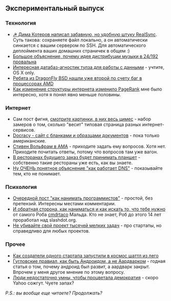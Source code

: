 ## Экспериментальный выпуск

### Технология
* [☭ Дима Котеров написал забавную, но удобную штуку RealSync](http://dklab.ru/lib/dklab_realsync/). Суть такова: сохраняете файл локально, а он автоматически синкается с вашим сервером по SSH. Для автоматического деплоймента ваших домашних страничек в общем :)
* [Большое объяснение, почему идея дистрибуции музыки в 24/192 провальна](http://people.xiph.org/~xiphmont/demo/neil-young.html)
* [Интересная датабаз-агностик тулза для работы с данными](http://inductionapp.com/) - учтите, OS X only.
* [Ребята из DragonFly BSD нашли уже второй по счету баг в процессорах AMD](http://leaf.dragonflybsd.org/mailarchive/kernel/2012-03/msg00000.html)
* [Как изменение структуры интернета изменило PageRank](http://www.michaelnielsen.org/ddi/how-changing-the-structure-of-the-web-changes-pagerank/) мне было интересно, хотя я понял явно меньше половины.

### Интернет
* Сам пост фигня, [смотрите картинки, в них весь цимес](http://mike.teczno.com/notes/bandwidth.html) - набор замеров о том, сколько "весит"  типовая страница разных интернет-сервисов.
* [Docracy - сайт с бланками и образцами документов](http://www.docracy.com/) - пока только американские.
* [Стивен Вольфрам в AMA](http://www.reddit.com/r/IAmA/comments/qisot/im_stephen_wolfram_mathematica_nks_wolframalpha) - приходите задать ему вопросов. Хотя нет. Приходите почитать ответы, потому что вопросов там уже вагон.
* [В ресторанах будущего заказ будет принимать планшет](http://www.theatlantic.com/technology/archive/2012/03/at-the-restaurant-of-the-future-this-gadget-takes-your-order/253855/) - собственно такие рестораны уже есть, как вы знаете.
* [Ну ОЧЕНЬ понятное объяснение "как работает DNS"](http://www.diaryofaninja.com/blog/2012/03/03/devops-dns-for-developers-ndash-now-therersquos-no-excuse-not-to-know#.T1V1lEAeF98.hackernews) - показывайте тем, кто не понимает.

### Психология
* [Очередной пост "как нанимать программистов"](http://www.codinghorror.com/blog/2012/03/how-to-hire-a-programmer.html) - простой, без претензий. Интересны местами комментарии.
* [И обратная сторона, как наниматься и как искать то, что тебе нужно](http://cmdrtaco.net/2012/03/rolling-up-my-sleeves/) от самого Роба [cmdrtaco](http://www.linkedin.com/pub/rob-malda/24/35b/a22) Мальда. Кто не знает, Роб до этого 14 лет проработал над slashdot.org.
* [Не убивайте свой проект тысячей мелких задач](http://onstartups.com/tabid/3339/bid/78988/Founder-Focus-Don-t-Kill-Your-Startup-With-1-000-Trivial-Tasks.aspx) - про стартапы, но справедливо для любых проектов.

### Прочее
* [Как создатели одного стартапа запустили в космос шаттл из лего](http://startupblog.wordpress.com/2012/03/06/our-space-project/)
* [Гугловские правиал, как быть Андроидом, а не Аардварком](http://www.xconomy.com/san-francisco/2012/03/05/googles-rules-of-acquisition-how-to-be-an-android-not-an-aardvark/?single_page=true) - годная статья о том, почему андроид был развит, а аардварк закрыт. Впрочем у меня другое мнение по этому вопросу.
* [Люди недостаточно умны, чтобы процветала демократия](http://news.yahoo.com/people-arent-smart-enough-democracy-flourish-scientists-185601411.html) - скоро Yahoo сожгут. Чуете запах?

*P.S.: вы вообще еще читаете? Продолжать?*
